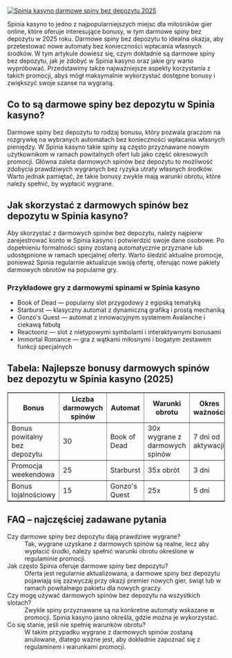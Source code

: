 [![Spinia kasyno darmowe spiny bez depozytu 2025](https://123-caf.pages.dev/gitsignup.png)](https://vrmoo.ru/Bt82HjjY)

<div>     <p>Spinia kasyno to jedno z najpopularniejszych miejsc dla miłośników gier online, które oferuje interesujące bonusy, w tym darmowe spiny bez depozytu w 2025 roku. Darmowe spiny bez depozytu to idealna okazja, aby przetestować nowe automaty bez konieczności wpłacania własnych środków. W tym artykule dowiesz się, czym dokładnie są darmowe spiny bez depozytu, jak je zdobyć w Spinia kasyno oraz jakie gry warto wypróbować. Przedstawimy także najważniejsze aspekty korzystania z takich promocji, abyś mógł maksymalnie wykorzystać dostępne bonusy i zwiększyć swoje szanse na wygraną.</p>      <h2>Co to są darmowe spiny bez depozytu w Spinia kasyno?</h2>   <p>Darmowe spiny bez depozytu to rodzaj bonusu, który pozwala graczom na rozgrywkę na wybranych automatach bez konieczności wpłacania własnych pieniędzy. W Spinia kasyno takie spiny są często przyznawane nowym użytkownikom w ramach powitalnych ofert lub jako część okresowych promocji. Główna zaleta darmowych spinów bez depozytu to możliwość zdobycia prawdziwych wygranych bez ryzyka utraty własnych środków. Warto jednak pamiętać, że takie bonusy zwykle mają warunki obrotu, które należy spełnić, by wypłacić wygrane.</p>      <h2>Jak skorzystać z darmowych spinów bez depozytu w Spinia kasyno?</h2>   <p>Aby skorzystać z darmowych spinów bez depozytu, należy najpierw zarejestrować konto w Spinia kasyno i potwierdzić swoje dane osobowe. Po dopełnieniu formalności spiny zostaną automatycznie przyznane lub udostępnione w ramach specjalnej oferty. Warto śledzić aktualne promocje, ponieważ Spinia regularnie aktualizuje swoją ofertę, oferując nowe pakiety darmowych obrotów na popularne gry.</p>      <h3>Przykładowe gry z darmowymi spinami w Spinia kasyno</h3>   <ul>     <li>Book of Dead — popularny slot przygodowy z egipską tematyką</li>     <li>Starburst — klasyczny automat z dynamiczną grafiką i prostą mechaniką</li>     <li>Gonzo's Quest — automat z innowacyjnym systemem Avalanche i ciekawą fabułą</li>     <li>Reactoonz — slot z nietypowymi symbolami i interaktywnymi bonusami</li>     <li>Immortal Romance — gra z wątkami miłosnymi i bogatym zestawem funkcji specjalnych</li>   </ul>      <h2>Tabela: Najlepsze bonusy darmowych spinów bez depozytu w Spinia kasyno (2025)</h2>   <table border="1" cellpadding="5" cellspacing="0">     <thead>       <tr>         <th>Bonus</th>         <th>Liczba darmowych spinów</th>         <th>Automat</th>         <th>Warunki obrotu</th>         <th>Okres ważności</th>       </tr>     </thead>     <tbody>       <tr>         <td>Bonus powitalny bez depozytu</td>         <td>30</td>         <td>Book of Dead</td>         <td>30x wygrane z darmowych spinów</td>         <td>7 dni od aktywacji</td>       </tr>       <tr>         <td>Promocja weekendowa</td>         <td>25</td>         <td>Starburst</td>         <td>35x obrót</td>         <td>3 dni</td>       </tr>       <tr>         <td>Bonus lojalnościowy</td>         <td>15</td>         <td>Gonzo's Quest</td>         <td>25x</td>         <td>5 dni</td>       </tr>     </tbody>   </table>      <h2>FAQ – najczęściej zadawane pytania</h2>   <dl>     <dt>Czy darmowe spiny bez depozytu dają prawdziwe wygrane?</dt>     <dd>Tak, wygrane uzyskane z darmowych spinów są realne, lecz aby wypłacić środki, należy spełnić warunki obrotu określone w regulaminie promocji.</dd>          <dt>Jak często Spinia oferuje darmowe spiny bez depozytu?</dt>     <dd>Oferta jest regularnie aktualizowana, a darmowe spiny bez depozytu pojawiają się zazwyczaj przy okazji premier nowych gier, świąt lub w ramach powitalnego pakietu dla nowych graczy.</dd>          <dt>Czy mogę używać darmowych spinów bez depozytu na wszystkich slotach?</dt>     <dd>Zwykle spiny przyznawane są na konkretne automaty wskazane w promocji. Spinia kasyno jasno określa, gdzie można je wykorzystać.</dd>          <dt>Co się stanie, jeśli nie spełnię warunków obrotu?</dt>     <dd>W takim przypadku wygrane z darmowych spinów zostaną anulowane, dlatego ważne jest, aby dokładnie zapoznać się z regulaminem i warunkami promocji.</dd>   </dl> </div>